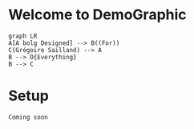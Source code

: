 # Welcome to DemoGraphic
```mermaid
graph LR
A[A bolg Designed] --> B((For))
C(Grégoire Sailland) --> A
B --> D{Everything}
B --> C
```

# Setup
	Coming soon

